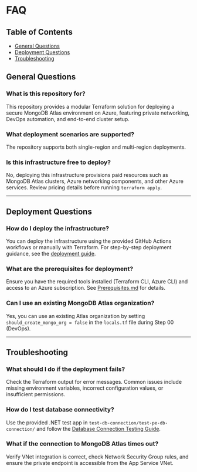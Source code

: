 # FAQ

## Table of Contents

- [General Questions](#general-questions)
- [Deployment Questions](#deployment-questions)
- [Troubleshooting](#troubleshooting)

## General Questions

### What is this repository for?

This repository provides a modular Terraform solution for deploying a secure MongoDB Atlas environment on Azure, featuring private networking, DevOps automation, and end-to-end cluster setup.

### What deployment scenarios are supported?

The repository supports both single-region and multi-region deployments.

### Is this infrastructure free to deploy?

No, deploying this infrastructure provisions paid resources such as MongoDB Atlas clusters, Azure networking components, and other Azure services. Review pricing details before running `terraform apply`.

---

## Deployment Questions

### How do I deploy the infrastructure?

You can deploy the infrastructure using the provided GitHub Actions workflows or manually with Terraform. For step-by-step deployment guidance, see the [deployment guide](./Introduction.md).

### What are the prerequisites for deployment?

Ensure you have the required tools installed (Terraform CLI, Azure CLI) and access to an Azure subscription. See [Prerequisites.md](./Prerequisites.md) for details.

### Can I use an existing MongoDB Atlas organization?

Yes, you can use an existing Atlas organization by setting `should_create_mongo_org = false` in the `locals.tf` file during Step 00 (DevOps).

---

## Troubleshooting

### What should I do if the deployment fails?

Check the Terraform output for error messages. Common issues include missing environment variables, incorrect configuration values, or insufficient permissions.

### How do I test database connectivity?

Use the provided .NET test app in `test-db-connection/test-pe-db-connection/` and follow the [Database Connection Testing Guide](./Test_DB_connection_steps.md).

### What if the connection to MongoDB Atlas times out?

Verify VNet integration is correct, check Network Security Group rules, and ensure the private endpoint is accessible from the App Service VNet.
